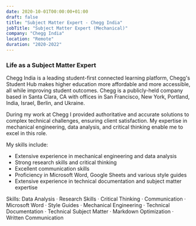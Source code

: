```yaml
---
date: 2020-10-01T00:00:00+01:00
draft: false
title: "Subject Matter Expert - Chegg India"
jobTitle: "Subject Matter Expert (Mechanical)"
company: "Chegg India"
location: "Remote"
duration: "2020-2022"
---
```

### Life as a Subject Matter Expert


Chegg India is a leading student-first connected learning platform, Chegg's Student Hub makes higher education more affordable and more accessible, all while improving student outcomes. Chegg is a publicly-held company based in Santa Clara, CA with offices in San Francisco, New York, Portland, India, Israel, Berlin, and Ukraine.

During my work at Chegg I provided authoritative and accurate solutions to complex technical challenges, ensuring client satisfaction. My expertise in mechanical engineering, data analysis, and critical thinking enable me to excel in this role.

My skills include:
- Extensive experience in mechanical engineering and data analysis
- Strong research skills and critical thinking
- Excellent communication skills
- Proficiency in Microsoft Word, Google Sheets and various style guides
- Extensive experience in technical documentation and subject matter expertise

Skills: Data Analysis · Research Skills · Critical Thinking · Communication · Microsoft Word · Style Guides · Mechanical Engineering · Technical Documentation · Technical Subject Matter · Markdown Optimization · Written Communication
